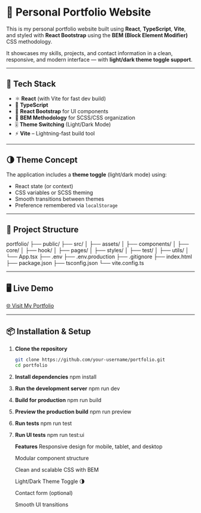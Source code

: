 # 💼 Personal Portfolio Website

This is my personal portfolio website built using **React**, **TypeScript**, **Vite**, and styled with **React Bootstrap** using the **BEM (Block Element Modifier)** CSS methodology.

It showcases my skills, projects, and contact information in a clean, responsive, and modern interface — with **light/dark theme toggle support**.

---

## 🚀 Tech Stack

- ⚛️ **React** (with Vite for fast dev build)
- 📘 **TypeScript**
- 🎨 **React Bootstrap** for UI components
- 💅 **BEM Methodology** for SCSS/CSS organization
- 🎚️ **Theme Switching** (Light/Dark Mode)
- ⚡ **Vite** – Lightning-fast build tool

---

## 🌗 Theme Concept

The application includes a **theme toggle** (light/dark mode) using:

- React state (or context)
- CSS variables or SCSS theming
- Smooth transitions between themes
- Preference remembered via `localStorage`

---

## 📂 Project Structure

portfolio/
├── public/
├── src/
│ ├── assets/
│ ├── components/
│ ├── core/
│ ├── hook/
│ ├── pages/
│ ├── styles/
│ ├── test/
│ ├── utils/
│ └── App.tsx
├── .env
├── .env.production
├── .gitignore
├── index.html
├── package.json
├── tsconfig.json
└── vite.config.ts

---

## 🖥️ Live Demo

[🌐 Visit My Portfolio](https://karthick-tech.netlify.app/)

---

## 📦 Installation & Setup

1. **Clone the repository**  
   ```bash
   git clone https://github.com/your-username/portfolio.git
   cd portfolio
   
2.  **Install dependencies**
    npm install
    
3.  **Run the development server**
    npm run dev
    
4.  **Build for production**
    npm run build  

5.  **Preview the production build**
    npm run preview
    
6.  **Run tests**
    npm run test
    
7. **Run UI tests**
   npm run test:ui

    **Features**
    Responsive design for mobile, tablet, and desktop
    
    Modular component structure
    
    Clean and scalable CSS with BEM
    
    Light/Dark Theme Toggle 🌗
    
    Contact form (optional)
    
    Smooth UI transitions
